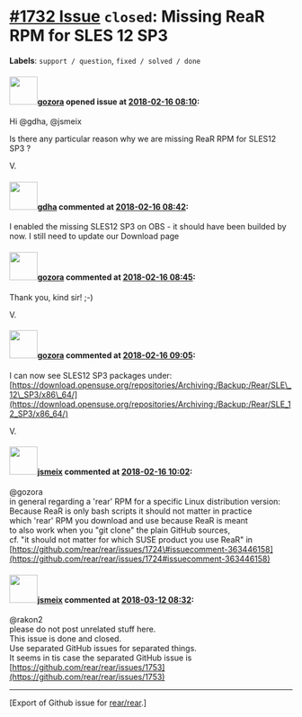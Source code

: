[\#1732 Issue](https://github.com/rear/rear/issues/1732) `closed`: Missing ReaR RPM for SLES 12 SP3
===================================================================================================

**Labels**: `support / question`, `fixed / solved / done`

#### <img src="https://avatars.githubusercontent.com/u/12116358?u=1c5ba9dcee5ca3082f03029a7fbe647efd30eb49&v=4" width="50">[gozora](https://github.com/gozora) opened issue at [2018-02-16 08:10](https://github.com/rear/rear/issues/1732):

Hi @gdha, @jsmeix

Is there any particular reason why we are missing ReaR RPM for SLES12
SP3 ?

V.

#### <img src="https://avatars.githubusercontent.com/u/888633?u=cdaeb31efcc0048d3619651aa18dd4b76e636b21&v=4" width="50">[gdha](https://github.com/gdha) commented at [2018-02-16 08:42](https://github.com/rear/rear/issues/1732#issuecomment-366175008):

I enabled the missing SLES12 SP3 on OBS - it should have been builded by
now. I still need to update our Download page

#### <img src="https://avatars.githubusercontent.com/u/12116358?u=1c5ba9dcee5ca3082f03029a7fbe647efd30eb49&v=4" width="50">[gozora](https://github.com/gozora) commented at [2018-02-16 08:45](https://github.com/rear/rear/issues/1732#issuecomment-366175646):

Thank you, kind sir! ;-)

V.

#### <img src="https://avatars.githubusercontent.com/u/12116358?u=1c5ba9dcee5ca3082f03029a7fbe647efd30eb49&v=4" width="50">[gozora](https://github.com/gozora) commented at [2018-02-16 09:05](https://github.com/rear/rear/issues/1732#issuecomment-366179727):

I can now see SLES12 SP3 packages under:
[https://download.opensuse.org/repositories/Archiving:/Backup:/Rear/SLE\_12\_SP3/x86\_64/](https://download.opensuse.org/repositories/Archiving:/Backup:/Rear/SLE_12_SP3/x86_64/)

V.

#### <img src="https://avatars.githubusercontent.com/u/1788608?u=925fc54e2ce01551392622446ece427f51e2f0ce&v=4" width="50">[jsmeix](https://github.com/jsmeix) commented at [2018-02-16 10:02](https://github.com/rear/rear/issues/1732#issuecomment-366192694):

@gozora  
in general regarding a 'rear' RPM for a specific Linux distribution
version:  
Because ReaR is only bash scripts it should not matter in practice  
which 'rear' RPM you download and use because ReaR is meant  
to also work when you "git clone" the plain GitHub sources,  
cf. "it should not matter for which SUSE product you use ReaR" in  
[https://github.com/rear/rear/issues/1724\#issuecomment-363446158](https://github.com/rear/rear/issues/1724#issuecomment-363446158)

#### <img src="https://avatars.githubusercontent.com/u/1788608?u=925fc54e2ce01551392622446ece427f51e2f0ce&v=4" width="50">[jsmeix](https://github.com/jsmeix) commented at [2018-03-12 08:32](https://github.com/rear/rear/issues/1732#issuecomment-372229068):

@rakon2  
please do not post unrelated stuff here.  
This issue is done and closed.  
Use separated GitHub issues for separated things.  
It seems in tis case the separated GitHub issue is  
[https://github.com/rear/rear/issues/1753](https://github.com/rear/rear/issues/1753)

------------------------------------------------------------------------

\[Export of Github issue for
[rear/rear](https://github.com/rear/rear).\]
